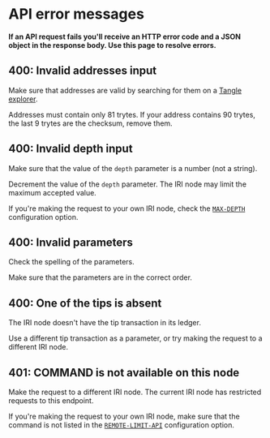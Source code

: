 # API error messages

**If an API request fails you'll receive an HTTP error code and a JSON object in the response body. Use this page to resolve errors.**

## 400: Invalid addresses input

Make sure that addresses are valid by searching for them on a [Tangle explorer](https://thetangle.org/search).

Addresses must contain only 81 trytes. If your address contains 90 trytes, the last 9 trytes are the checksum, remove them.

## 400: Invalid depth input

Make sure that the value of the `depth` parameter is a number (not a string).

Decrement the value of the `depth` parameter. The IRI node may limit the maximum accepted value.

If you're making the request to your own IRI node, check the [`MAX-DEPTH`](../references/iri-configuration-options.md#maxdepth) configuration option.

## 400: Invalid parameters

Check the spelling of the parameters.

Make sure that the parameters are in the correct order.

## 400: One of the tips is absent

The IRI node doesn't have the tip transaction in its ledger.

Use a different tip transaction as a parameter, or try making the request to a different IRI node.

## 401: COMMAND is not available on this node

Make the request to a different IRI node. The current IRI node has restricted requests to this endpoint.

If you're making the request to your own IRI node, make sure that the command is not listed in the [`REMOTE-LIMIT-API`](../references/iri-configuration-options.md#remote-limit-api) configuration option.

